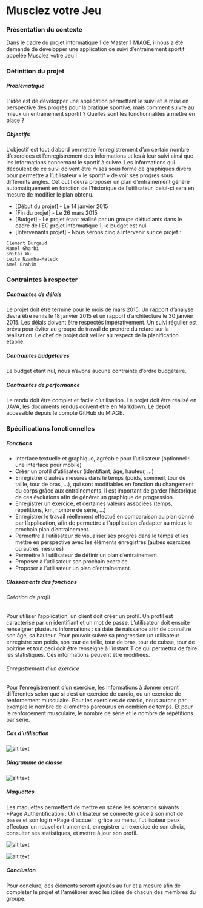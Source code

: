
# Musclez votre Jeu

###  Présentation du contexte

Dans le cadre du projet informatique 1 de Master 1 MIAGE, il nous a été demandé de développer une application de suivi d’entrainement sportif appelée Musclez votre Jeu !

###  Définition du projet
	
##### Problématique

L’idée est de développer une application permettant le suivi et la mise en perspective des progrès pour la pratique sportive, mais comment suivre au mieux un entrainement sportif ? Quelles sont les fonctionnalités à mettre en place ?	

##### Objectifs

L’objectif est tout d’abord permettre l’enregistrement d’un certain nombre d’exercices et l’enregistrement des informations utiles à leur suivi ainsi que les informations concernant le sportif à suivre. Les informations qui découlent de ce suivi doivent être mises sous forme de graphiques divers pour permettre à l’utilisateur « le sportif » de voir ses progrès sous différents angles. Cet outil devra proposer un plan d’entrainement généré automatiquement en fonction de l’historique de l’utilisateur, celui-ci sera en mesure de modifier le plan obtenu.	

* [Début du projet] - Le 14 janvier 2015
* [Fin du projet] - Le 26 mars 2015
* [Budget] - Le projet étant réalisé par un groupe d’étudiants dans le cadre de l’EC projet informatique 1, le budget est nul.
* [Intervenants projet]	- 	Nous serons cinq à intervenir sur ce projet :

```
Clément Burgaud
Manel Gharbi
Shitai Wu
Leite Nzamba-Maleck
Amel Brahim
```

### Contraintes à respecter

##### Contraintes de délais

Le projet doit être terminé pour le mois de mars 2015. Un rapport d’analyse devra être remis le 18 janvier 2015 et un rapport d’architecture le 30 janvier 2015. Les délais doivent être respectés impérativement. Un suivi régulier est prévu pour éviter au groupe de travail de prendre du retard sur la réalisation. Le chef de projet doit veiller au respect de la planification établie.

##### Contraintes budgétaires

Le budget étant nul, nous n’avons aucune contrainte d’ordre budgétaire.
	
##### Contraintes de performance

Le rendu doit être complet et facile d’utilisation. Le projet doit être réalisé en JAVA, les documents rendus doivent être en Markdown. Le dépôt accessible depuis le compte GitHub du MIAGE.

### Spécifications fonctionnelles

##### Fonctions
* Interface  textuelle et graphique, agréable pour l’utilisateur (optionnel : une interface pour mobile)
* Créer un profil d’utilisateur (identifiant, âge, hauteur, …)
* Enregistrer d’autres mesures dans le temps (poids, sommeil, tour de taille, tour de bras, …), qui sont modifiables en fonction du changement du corps grâce aux entraînements. Il est important de garder l’historique de ces évolutions afin de générer un graphique de progression.
* Enregistrer un exercice, et certaines valeurs associées (temps, répétitions, km, nombre de série, …)
* Enregistrer le travail réellement effectué en comparaison au plan donné par l’application, afin de permettre à l’application d’adapter au mieux le prochain plan d’entrainement.	
* Permettre à l’utilisateur de visualiser ses progrès dans le temps et les mettre en perspective avec les éléments enregistrés (autres exercices ou autres mesures)
* Permettre à l’utilisateur de définir un plan d’entrainement.
* Proposer à l’utilisateur son prochain exercice.
* Proposer à l’utilisateur un plan d’entraînement.


##### Classements des fonctions
	
###### Création de profil 
	
Pour utiliser l’application, un client doit créer un profil. Un profil est caractérisé par un identifiant et un mot de passe. L’utilisateur doit ensuite renseigner plusieurs informations : sa date de naissance afin de connaître son âge, sa hauteur. Pour pouvoir suivre sa progression un utilisateur enregistre son poids, son tour de taille, tour de bras, tour de cuisse, tour de poitrine et tout ceci doit être renseigné à l’instant T ce qui permettra de faire les statistiques. Ces informations peuvent être modifiées.

###### Enregistrement d’un exercice
    
Pour l’enregistrement d’un exercice, les informations à donner seront différentes selon que si c’est un exercice de cardio, ou un exercice de renforcement musculaire. Pour les exercices de cardio, nous aurons par exemple le nombre de kilomètres parcourus en combien de temps. Et pour le renforcement musculaire, le nombre de série et le nombre de répétitions par série.
	
##### Cas d’utilisation 

![alt text][1]

##### Diagramme de classe  

![alt text][2]

##### Maquettes 

Les maquettes permettent de mettre en scène les scénarios suivants : 
*Page Authentification : Un utilisateur se connecte grace à son mot de passe et son login 
*Page d'accueil : grâce au menu, l'utilisateur peux effectuer un nouvel entrainement, enregistrer un exercice de son choix, consulter ses statistiques, et mettre à jour son profil.

![alt text][3]

![alt text][4]

##### Conclusion 

Pour conclure, des éléments seront ajoutés au fur et a mesure afin de completer le projet et l'améliorer avec les idées de chacun des membres du groupe.


  [1]: https://raw.githubusercontent.com/amelamelou/SportDepot/master/DCU%20MusclerSport%20annexe1.png
  [2]: https://raw.githubusercontent.com/amelamelou/SportDepot/master/DC%20MusclezSport%20-%20annexe2.png
  [3]: https://raw.githubusercontent.com/amelamelou/SportDepot/master/annexe3.png
  [4]: https://raw.githubusercontent.com/amelamelou/SportDepot/master/annexe4.png
